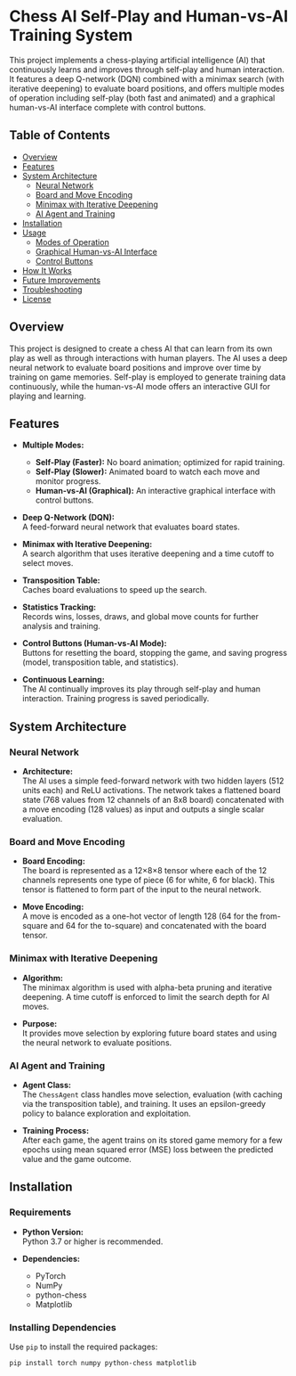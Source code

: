 # Chess AI Self-Play and Human-vs-AI Training System

This project implements a chess-playing artificial intelligence (AI) that continuously learns and improves through self-play and human interaction. It features a deep Q-network (DQN) combined with a minimax search (with iterative deepening) to evaluate board positions, and offers multiple modes of operation including self-play (both fast and animated) and a graphical human-vs-AI interface complete with control buttons.

## Table of Contents

- [Overview](#overview)
- [Features](#features)
- [System Architecture](#system-architecture)
  - [Neural Network](#neural-network)
  - [Board and Move Encoding](#board-and-move-encoding)
  - [Minimax with Iterative Deepening](#minimax-with-iterative-deepening)
  - [AI Agent and Training](#ai-agent-and-training)
- [Installation](#installation)
- [Usage](#usage)
  - [Modes of Operation](#modes-of-operation)
  - [Graphical Human-vs-AI Interface](#graphical-human-vs-ai-interface)
  - [Control Buttons](#control-buttons)
- [How It Works](#how-it-works)
- [Future Improvements](#future-improvements)
- [Troubleshooting](#troubleshooting)
- [License](#license)

## Overview

This project is designed to create a chess AI that can learn from its own play as well as through interactions with human players. The AI uses a deep neural network to evaluate board positions and improve over time by training on game memories. Self-play is employed to generate training data continuously, while the human-vs-AI mode offers an interactive GUI for playing and learning.

## Features

- **Multiple Modes:**  
  - **Self-Play (Faster):** No board animation; optimized for rapid training.
  - **Self-Play (Slower):** Animated board to watch each move and monitor progress.
  - **Human-vs-AI (Graphical):** An interactive graphical interface with control buttons.
  
- **Deep Q-Network (DQN):**  
  A feed-forward neural network that evaluates board states.

- **Minimax with Iterative Deepening:**  
  A search algorithm that uses iterative deepening and a time cutoff to select moves.

- **Transposition Table:**  
  Caches board evaluations to speed up the search.

- **Statistics Tracking:**  
  Records wins, losses, draws, and global move counts for further analysis and training.

- **Control Buttons (Human-vs-AI Mode):**  
  Buttons for resetting the board, stopping the game, and saving progress (model, transposition table, and statistics).

- **Continuous Learning:**  
  The AI continually improves its play through self-play and human interaction. Training progress is saved periodically.

## System Architecture

### Neural Network

- **Architecture:**  
  The AI uses a simple feed-forward network with two hidden layers (512 units each) and ReLU activations. The network takes a flattened board state (768 values from 12 channels of an 8x8 board) concatenated with a move encoding (128 values) as input and outputs a single scalar evaluation.

### Board and Move Encoding

- **Board Encoding:**  
  The board is represented as a 12×8×8 tensor where each of the 12 channels represents one type of piece (6 for white, 6 for black). This tensor is flattened to form part of the input to the neural network.
  
- **Move Encoding:**  
  A move is encoded as a one-hot vector of length 128 (64 for the from-square and 64 for the to-square) and concatenated with the board tensor.

### Minimax with Iterative Deepening

- **Algorithm:**  
  The minimax algorithm is used with alpha-beta pruning and iterative deepening. A time cutoff is enforced to limit the search depth for AI moves.

- **Purpose:**  
  It provides move selection by exploring future board states and using the neural network to evaluate positions.

### AI Agent and Training

- **Agent Class:**  
  The `ChessAgent` class handles move selection, evaluation (with caching via the transposition table), and training. It uses an epsilon-greedy policy to balance exploration and exploitation.

- **Training Process:**  
  After each game, the agent trains on its stored game memory for a few epochs using mean squared error (MSE) loss between the predicted value and the game outcome.

## Installation

### Requirements

- **Python Version:**  
  Python 3.7 or higher is recommended.

- **Dependencies:**  
  - PyTorch
  - NumPy
  - python-chess
  - Matplotlib

### Installing Dependencies

Use `pip` to install the required packages:

```bash
pip install torch numpy python-chess matplotlib
